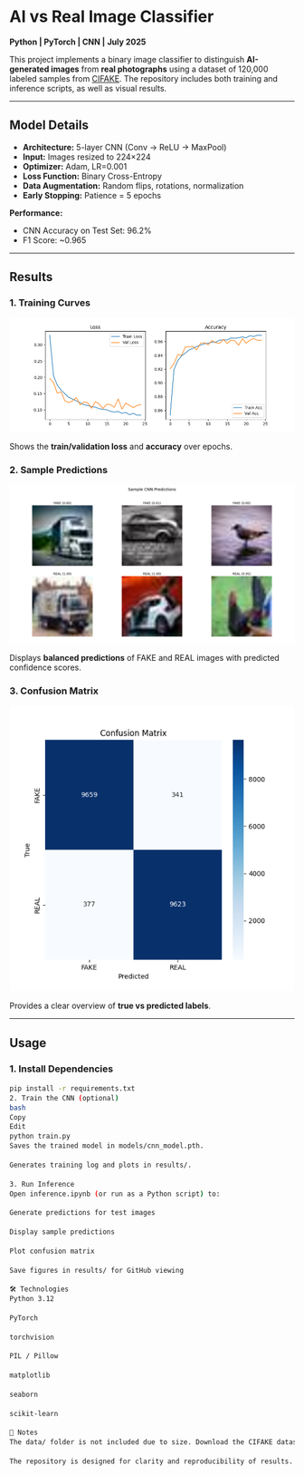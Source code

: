 # AI vs Real Image Classifier

**Python | PyTorch | CNN |**
**July 2025**

This project implements a binary image classifier to distinguish **AI-generated images** from **real photographs** using a dataset of 120,000 labeled samples from [CIFAKE](https://www.kaggle.com/datasets). The repository includes both training and inference scripts, as well as visual results.

---

## Model Details

- **Architecture:** 5-layer CNN (Conv → ReLU → MaxPool)
- **Input:** Images resized to 224×224
- **Optimizer:** Adam, LR=0.001
- **Loss Function:** Binary Cross-Entropy
- **Data Augmentation:** Random flips, rotations, normalization
- **Early Stopping:** Patience = 5 epochs

**Performance:**

- CNN Accuracy on Test Set: 96.2%
- F1 Score: ~0.965

---

## Results

### 1. Training Curves

![Training Curves](results/training_curves.png)

Shows the **train/validation loss** and **accuracy** over epochs.

### 2. Sample Predictions

![Sample Predictions](results/sample_predictions.png)

Displays **balanced predictions** of FAKE and REAL images with predicted confidence scores.

### 3. Confusion Matrix

![Confusion Matrix](results/confusion_matrix.png)

Provides a clear overview of **true vs predicted labels**.

---

## Usage

### 1. Install Dependencies

```bash
pip install -r requirements.txt
2. Train the CNN (optional)
bash
Copy
Edit
python train.py
Saves the trained model in models/cnn_model.pth.

Generates training log and plots in results/.

3. Run Inference
Open inference.ipynb (or run as a Python script) to:

Generate predictions for test images

Display sample predictions

Plot confusion matrix

Save figures in results/ for GitHub viewing

🛠 Technologies
Python 3.12

PyTorch

torchvision

PIL / Pillow

matplotlib

seaborn

scikit-learn

📌 Notes
The data/ folder is not included due to size. Download the CIFAKE dataset from Kaggle.

The repository is designed for clarity and reproducibility of results. Figures and logs are saved automatically in results/.
```
